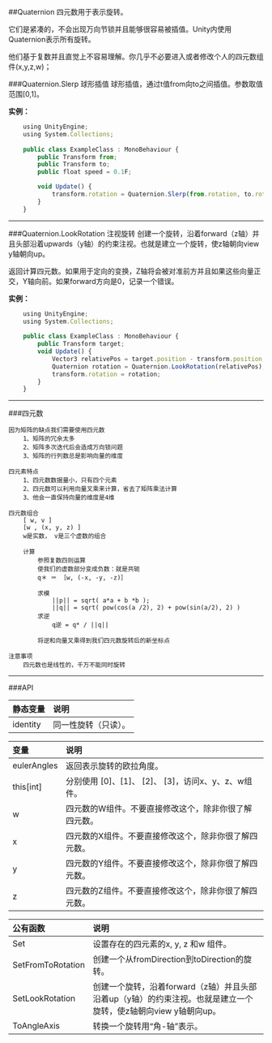 ##Quaternion
四元数用于表示旋转。

它们是紧凑的，不会出现万向节锁并且能够很容易被插值。Unity内使用Quaternion表示所有旋转。

他们基于复数并且直觉上不容易理解。你几乎不必要进入或者修改个人的四元数组件(x,y,z,w)；


###Quaternion.Slerp 球形插值
球形插值，通过t值from向to之间插值。参数取值范围[0,1]。

**实例：**
```javascript
    using UnityEngine;
    using System.Collections;
 
    public class ExampleClass : MonoBehaviour {
        public Transform from;
        public Transform to;
        public float speed = 0.1F;

        void Update() {
            transform.rotation = Quaternion.Slerp(from.rotation, to.rotation, Time.time * speed);
        }
    }
```


---
###Quaternion.LookRotation 注视旋转
创建一个旋转，沿着forward（z轴）并且头部沿着upwards（y轴）的约束注视。也就是建立一个旋转，使z轴朝向view y轴朝向up。

返回计算四元数。如果用于定向的变换，Z轴将会被对准前方并且如果这些向量正交，Y轴向前。如果forward方向是0，记录一个错误。

**实例：**

```javascript
    using UnityEngine;
    using System.Collections;
 
    public class ExampleClass : MonoBehaviour {
        public Transform target;
        void Update() {
            Vector3 relativePos = target.position - transform.position;
            Quaternion rotation = Quaternion.LookRotation(relativePos);
            transform.rotation = rotation;
        }
    }
```

---
###四元数

    因为矩阵的缺点我们需要使用四元数
        1、矩阵的冗余太多
        2、矩阵多次迭代后会造成万向锁问题
        3、矩阵的行列数总是影响向量的维度

    四元素特点
        1、四元数数据量小，只有四个元素
        2、四元数可以利用向量叉乘来计算，省去了矩阵乘法计算
        3、他会一直保持向量的维度是4维

    四元数组合
        [ w, v ]
        [w , (x, y, z) ]
        w是实数， v是三个虚数的组合

        计算
            参照复数四则运算
            使我们的虚数部分变成负数：就是共轭
            q＊ ＝ ［w, (-x, -y, -z)］

            求模
                ||p|| = sqrt( a*a + b *b );
                ||q|| = sqrt( pow(cos(a /2), 2) + pow(sin(a/2), 2) )
            求逆
                q逆 = q* / ||q||

            将逆和向量叉乘得到我们四元数旋转后的新坐标点

    注意事项
        四元数也是线性的，千万不能同时旋转


---

###API

|静态变量|说明|
|:--|:--|
|identity|同一性旋转（只读）。|


|变量|说明|
|:--|:--|
|eulerAngles|返回表示旋转的欧拉角度。|
|this[int]|分别使用 [0]、[1]、 [2]、 [3]，访问x、y、z、w组件。|
|w|四元数的W组件。不要直接修改这个，除非你很了解四元数。|
|x|四元数的X组件。不要直接修改这个，除非你很了解四元数。|
|y|四元数的Y组件。不要直接修改这个，除非你很了解四元数。|
|z|四元数的Z组件。不要直接修改这个，除非你很了解四元数。|

|公有函数|说明|
|:--|:--|
|Set|设置存在的四元素的x, y, z 和w 组件。|
|SetFromToRotation|创建一个从fromDirection到toDirection的旋转。|
|SetLookRotation|创建一个旋转，沿着forward（z轴）并且头部沿着up（y轴）的约束注视。也就是建立一个旋转，使z轴朝向view y轴朝向up。|
|ToAngleAxis|转换一个旋转用“角-轴”表示。|
